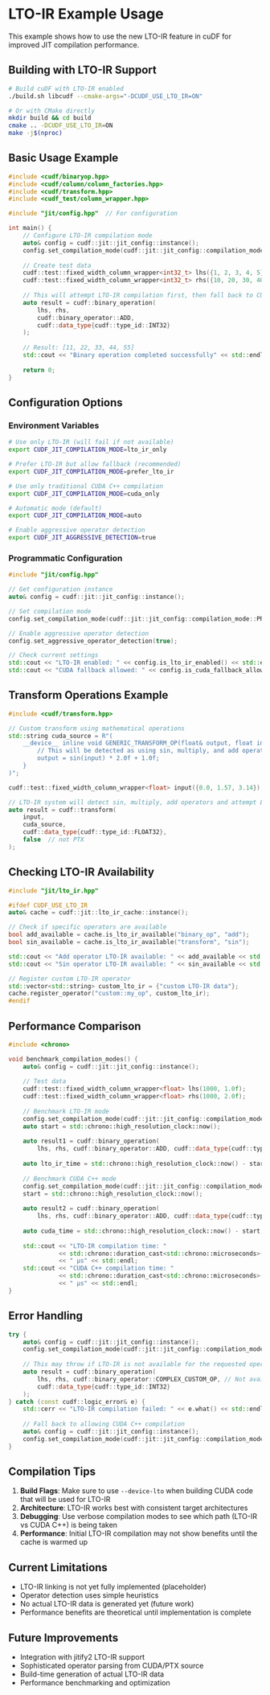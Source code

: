# LTO-IR Example Usage

This example shows how to use the new LTO-IR feature in cuDF for improved JIT compilation performance.

## Building with LTO-IR Support

```bash
# Build cuDF with LTO-IR enabled
./build.sh libcudf --cmake-args="-DCUDF_USE_LTO_IR=ON"

# Or with CMake directly
mkdir build && cd build
cmake .. -DCUDF_USE_LTO_IR=ON
make -j$(nproc)
```

## Basic Usage Example

```cpp
#include <cudf/binaryop.hpp>
#include <cudf/column/column_factories.hpp>
#include <cudf/transform.hpp>
#include <cudf_test/column_wrapper.hpp>

#include "jit/config.hpp"  // For configuration

int main() {
    // Configure LTO-IR compilation mode
    auto& config = cudf::jit::jit_config::instance();
    config.set_compilation_mode(cudf::jit::jit_config::compilation_mode::PREFER_LTO_IR);
    
    // Create test data
    cudf::test::fixed_width_column_wrapper<int32_t> lhs({1, 2, 3, 4, 5});
    cudf::test::fixed_width_column_wrapper<int32_t> rhs({10, 20, 30, 40, 50});
    
    // This will attempt LTO-IR compilation first, then fall back to CUDA C++
    auto result = cudf::binary_operation(
        lhs, rhs, 
        cudf::binary_operator::ADD, 
        cudf::data_type{cudf::type_id::INT32}
    );
    
    // Result: [11, 22, 33, 44, 55]
    std::cout << "Binary operation completed successfully" << std::endl;
    
    return 0;
}
```

## Configuration Options

### Environment Variables

```bash
# Use only LTO-IR (will fail if not available)
export CUDF_JIT_COMPILATION_MODE=lto_ir_only

# Prefer LTO-IR but allow fallback (recommended)
export CUDF_JIT_COMPILATION_MODE=prefer_lto_ir

# Use only traditional CUDA C++ compilation
export CUDF_JIT_COMPILATION_MODE=cuda_only

# Automatic mode (default)
export CUDF_JIT_COMPILATION_MODE=auto

# Enable aggressive operator detection
export CUDF_JIT_AGGRESSIVE_DETECTION=true
```

### Programmatic Configuration

```cpp
#include "jit/config.hpp"

// Get configuration instance
auto& config = cudf::jit::jit_config::instance();

// Set compilation mode
config.set_compilation_mode(cudf::jit::jit_config::compilation_mode::PREFER_LTO_IR);

// Enable aggressive operator detection
config.set_aggressive_operator_detection(true);

// Check current settings
std::cout << "LTO-IR enabled: " << config.is_lto_ir_enabled() << std::endl;
std::cout << "CUDA fallback allowed: " << config.is_cuda_fallback_allowed() << std::endl;
```

## Transform Operations Example

```cpp
#include <cudf/transform.hpp>

// Custom transform using mathematical operations
std::string cuda_source = R"(
    __device__ inline void GENERIC_TRANSFORM_OP(float& output, float input) {
        // This will be detected as using sin, multiply, and add operators
        output = sin(input) * 2.0f + 1.0f;
    }
)";

cudf::test::fixed_width_column_wrapper<float> input({0.0, 1.57, 3.14});

// LTO-IR system will detect sin, multiply, add operators and attempt LTO-IR compilation
auto result = cudf::transform(
    input, 
    cuda_source, 
    cudf::data_type{cudf::type_id::FLOAT32}, 
    false  // not PTX
);
```

## Checking LTO-IR Availability

```cpp
#include "jit/lto_ir.hpp"

#ifdef CUDF_USE_LTO_IR
auto& cache = cudf::jit::lto_ir_cache::instance();

// Check if specific operators are available
bool add_available = cache.is_lto_ir_available("binary_op", "add");
bool sin_available = cache.is_lto_ir_available("transform", "sin");

std::cout << "Add operator LTO-IR available: " << add_available << std::endl;
std::cout << "Sin operator LTO-IR available: " << sin_available << std::endl;

// Register custom LTO-IR operator
std::vector<std::string> custom_lto_ir = {"custom LTO-IR data"};
cache.register_operator("custom::my_op", custom_lto_ir);
#endif
```

## Performance Comparison

```cpp
#include <chrono>

void benchmark_compilation_modes() {
    auto& config = cudf::jit::jit_config::instance();
    
    // Test data
    cudf::test::fixed_width_column_wrapper<float> lhs(1000, 1.0f);
    cudf::test::fixed_width_column_wrapper<float> rhs(1000, 2.0f);
    
    // Benchmark LTO-IR mode
    config.set_compilation_mode(cudf::jit::jit_config::compilation_mode::PREFER_LTO_IR);
    auto start = std::chrono::high_resolution_clock::now();
    
    auto result1 = cudf::binary_operation(
        lhs, rhs, cudf::binary_operator::ADD, cudf::data_type{cudf::type_id::FLOAT32});
    
    auto lto_ir_time = std::chrono::high_resolution_clock::now() - start;
    
    // Benchmark CUDA C++ mode
    config.set_compilation_mode(cudf::jit::jit_config::compilation_mode::CUDA_ONLY);
    start = std::chrono::high_resolution_clock::now();
    
    auto result2 = cudf::binary_operation(
        lhs, rhs, cudf::binary_operator::ADD, cudf::data_type{cudf::type_id::FLOAT32});
    
    auto cuda_time = std::chrono::high_resolution_clock::now() - start;
    
    std::cout << "LTO-IR compilation time: " 
              << std::chrono::duration_cast<std::chrono::microseconds>(lto_ir_time).count() 
              << " μs" << std::endl;
    std::cout << "CUDA C++ compilation time: " 
              << std::chrono::duration_cast<std::chrono::microseconds>(cuda_time).count() 
              << " μs" << std::endl;
}
```

## Error Handling

```cpp
try {
    auto& config = cudf::jit::jit_config::instance();
    config.set_compilation_mode(cudf::jit::jit_config::compilation_mode::LTO_IR_ONLY);
    
    // This may throw if LTO-IR is not available for the requested operation
    auto result = cudf::binary_operation(
        lhs, rhs, cudf::binary_operator::COMPLEX_CUSTOM_OP, // Not available in LTO-IR
        cudf::data_type{cudf::type_id::INT32}
    );
} catch (const cudf::logic_error& e) {
    std::cerr << "LTO-IR compilation failed: " << e.what() << std::endl;
    
    // Fall back to allowing CUDA C++ compilation
    auto& config = cudf::jit::jit_config::instance();
    config.set_compilation_mode(cudf::jit::jit_config::compilation_mode::AUTO);
}
```

## Compilation Tips

1. **Build Flags**: Make sure to use `--device-lto` when building CUDA code that will be used for LTO-IR
2. **Architecture**: LTO-IR works best with consistent target architectures
3. **Debugging**: Use verbose compilation modes to see which path (LTO-IR vs CUDA C++) is being taken
4. **Performance**: Initial LTO-IR compilation may not show benefits until the cache is warmed up

## Current Limitations

- LTO-IR linking is not yet fully implemented (placeholder)
- Operator detection uses simple heuristics
- No actual LTO-IR data is generated yet (future work)
- Performance benefits are theoretical until implementation is complete

## Future Improvements

- Integration with jitify2 LTO-IR support
- Sophisticated operator parsing from CUDA/PTX source
- Build-time generation of actual LTO-IR data
- Performance benchmarking and optimization